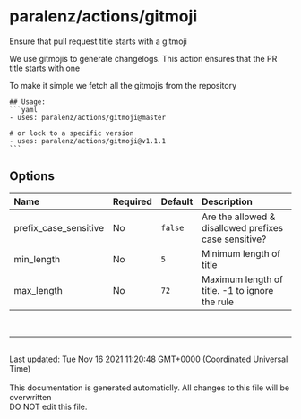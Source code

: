 # paralenz/actions/gitmoji
Ensure that pull request title starts with a gitmoji

We use gitmojis to generate changelogs. This action ensures that the PR title starts with one
 
To make it simple we fetch all the gitmojis from the repository

    

    ## Usage:
    ```yaml
    - uses: paralenz/actions/gitmoji@master
    
    # or lock to a specific version
    - uses: paralenz/actions/gitmoji@v1.1.1
    ```

## Options
| Name | Required | Default | Description |
| :--- | :--- | :--- | :--- |
| prefix_case_sensitive | No | `false` | Are the allowed & disallowed prefixes case sensitive? |
| min_length | No | `5` | Minimum length of title |
| max_length | No | `72` | Maximum length of title. -1 to ignore the rule |

<br /><hr /><br />Last updated: Tue Nov 16 2021 11:20:48 GMT+0000 (Coordinated Universal Time)<br /><br /><italic>This documentation is generated automaticlly. All changes to this file will be <bold>overwritten</bold><br /><bold>DO NOT edit this file.</bold></italic>
    